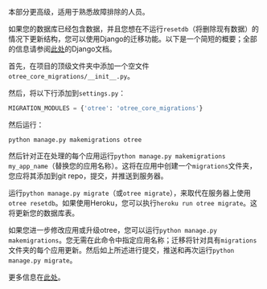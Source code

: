 本部分更高级，适用于熟悉故障排除的人员。

如果您的数据库已经包含数据，并且您想在不运行`resetdb`（将删除现有数据）的情况下更新结构，您可以使用Django的迁移功能。以下是一个简短的概要；全部的信息请参阅[此处]( https://docs.djangoproject.com/en/2.2/topics/migrations/#workflow)的Django文档。

首先，在项目的顶级文件夹中添加一个空文件`otree_core_migrations/__init__.py`。

然后，将以下行添加到`settings.py`：

```python
MIGRATION_MODULES = {'otree': 'otree_core_migrations'}
```

然后运行：

```text
python manage.py makemigrations otree
```

然后针对正在处理的每个应用运行`python manage.py makemigrations my_app_name`（替换您的应用名称）。这将在应用中创建一个`migrations`文件夹，您应将其添加到git repo，提交，并推送到服务器。

运行`python manage.py migrate`（或`otree migrate`），来取代在服务器上使用`otree resetdb`。如果使用Heroku，您可以执行`heroku run otree migrate`。这将更新您的数据库表。

如果您进一步修改应用或升级otree，您可以运行`python manage.py makemigrations`。您无需在此命令中指定应用名称；迁移将针对具有`migrations`文件夹的每个应用更新。然后如上所述进行提交，推送和再次运行`python manage.py migrate`。

更多信息在[此处]( https://docs.djangoproject.com/en/2.2/topics/migrations/#workflow)。